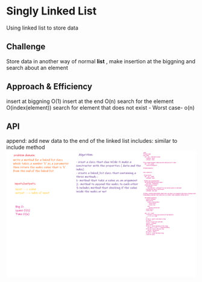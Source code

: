 # Singly Linked List
<!-- Short summary or background information -->
Using linked list to store data

## Challenge
<!-- Description of the challenge -->
Store data in another way of normal **list** , make insertion at the biggning and search about an element

## Approach & Efficiency
<!-- What approach did you take? Why? What is the Big O space/time for this approach? -->
insert at biggning O(1)
insert at the end O(n)
search for the element O(index(element))
search for element that does not exist - Worst case- o(n)
## API
<!-- Description of each method publicly available to your Linked List -->
append: add new data to the end of the linked list
includes: similar to include method
![](../../../../assets/challeng_5_liked_list.png)
